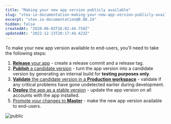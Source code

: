 ```yaml
---
title: "Making your new app version publicly available"
slug: "vtex-io-documentation-making-your-new-app-version-publicly-available"
excerpt: "vtex.io-documentation@0.88.24"
hidden: false
createdAt: "2020-06-03T16:02:44.750Z"
updatedAt: "2022-12-13T20:17:44.423Z"
---
```


To make your new app version available to end-users, you'll need to take the following steps:

1. [**Release** your app](https://developers.vtex.com/vtex-developer-docs/docs/vtex-io-documentation-releasing-a-new-app-version) - create a release commit and a release tag.
2. [**Publish** a candidate version](https://developers.vtex.com/vtex-developer-docs/docs/vtex-io-documentation-publishing-an-app) - turn the app version into a candidate version by generating an internal build for **testing purposes only**.
3. [**Validate** the candidate version in a **Production workspace**](https://developers.vtex.com/vtex-developer-docs/docs/vtex-io-documentation-publishing-an-app) - validate if any critical problems have gone undetected earlier during development.
4. [**Deploy** the app as a stable version](https://developers.vtex.com/vtex-developer-docs/docs/vtex-io-documentation-deploying-the-app-stable-version) - update the app version on all accounts with the app installed.
5. [Promote your changes to **Master**](https://developers.vtex.com/vtex-developer-docs/docs/vtex-io-documentation-promoting-a-workspace-to-master) - make the new app version available to end-users.

![public](https://cdn.jsdelivr.net/gh/vtexdocs/dev-portal-content@readme-docs/docs/vtex-io/App%20Guides/92799699-61332680-f38a-11ea-8a06-a342607070d9_18.png)

